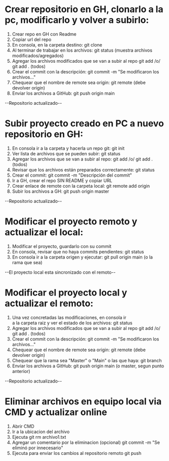 # Crear repositorio en GH, clonarlo a la pc, modificarlo y volver a subirlo: 
  
 1. Crear repo en GH con Readme 
 2. Copiar url del repo 
 3. En consola, en la carpeta destino: 
      git clone <url> 
 4. Al terminar de trabajar en los archivos: 
      git status (muestra archivos modificados/agregados) 
 5. Agregar los archivos modificados que se van a subir al repo 
      git add <nombre archivo> <nombre archivo> /o/ git add . (todos) 
 6. Crear el commit con la descripción: 
      git commit -m "Se modificaron los archivos..." 
 7. Chequear que el nombre de remote sea origin: 
      git remote (debe devolver origin) 
 8. Enviar los archivos a GitHub: 
         git push origin main  
  
 --Repositorio actualizado--

# Subir proyecto creado en PC a nuevo repositorio en GH: 
 1. En consola ir a la carpeta y hacerla un repo git: 
         git init 
 2. Ver lista de archivos que se pueden subir: 
         git status 
 3. Agregar los archivos que se van a subir al repo: 
         git add <nombre archivo> <nombre archivo> /o/ git add . (todos) 
 4. Revisar que los archivos están preparados correctamente: 
         git status 
 5. Crear el commit: 
         git commit -m "Descripción del commit" 
 6. Ir a GH, crear el repo SIN README y copiar URL 
 7. Crear enlace de remote con la carpeta local: 
         git remote add origin <URL> 
 8. Subir los archivos a GH: 
         git push origin master 
  
 --Repositorio actualizado--

 # Modificar el proyecto remoto y actualizar el local: 
 1. Modificar el proyecto, guardarlo con su commit 
 2. En consola, revisar que no haya commits pendientes: 
         git status 
 3. En consola ir a la carpeta origen y ejecutar: 
         git pull origin main (o la rama que sea) 
  
 --El proyecto local esta sincronizado con el remoto--

 # Modificar el proyecto local y actualizar el remoto: 
 1. Una vez concretadas las modificaciones, en consola ir  
 a la carpeta raiz y ver el estado de los archivos: 
         git status 
 2. Agregar los archivos modificados que se van a subir al repo 
         git add <nombre archivo> <nombre archivo> /o/ git add . (todos) 
 3. Crear el commit con la descripción: 
         git commit -m "Se modificaron los archivos..." 
 4. Chequear que el nombre de remote sea origin: 
         git remote (debe devolver origin) 
 5. Chequear que la rama sea "Master" o "Main" o las que haya: 
         git branch 
 6. Enviar los archivos a GitHub: 
         git push origin main (o master, segun punto anterior) 
  
 --Repositorio actualizado--

 # Eliminar archivos en equipo local via CMD y actualizar online 
  
 1. Abrir CMD 
 2. Ir a la ubicacion del archivo 
 3. Ejecuta 
         git rm archivo1.txt 
 4. Agregar un comentario por la eliminacion (opcional) 
         git commit -m "Se eliminó por innecesario" 
 5. Ejecuta para enviar los cambios al repositorio remoto 
         git push

